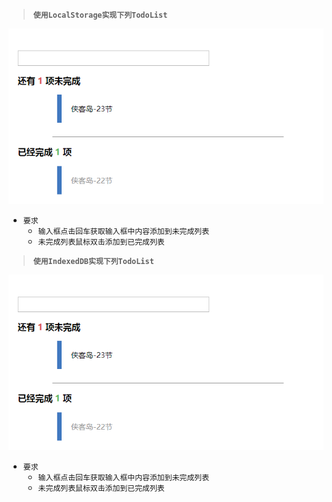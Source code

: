 > **`使用LocalStorage实现下列TodoList`**

![image](./todo.png)

- `要求`
    - `输入框点击回车获取输入框中内容添加到未完成列表`
    - `未完成列表鼠标双击添加到已完成列表`


> **`使用IndexedDB实现下列TodoList`**

![image](./todo.png)

- `要求`
    - `输入框点击回车获取输入框中内容添加到未完成列表`
    - `未完成列表鼠标双击添加到已完成列表`